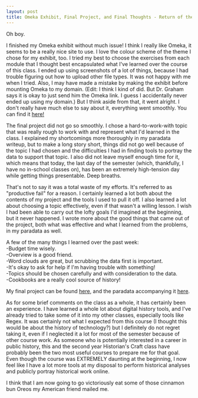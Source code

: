 ```yaml
---
layout: post
title: Omeka Exhibit, Final Project, and Final Thoughts - Return of the Exercises/The History Student Awakens early to finish her project
---
```


Oh boy.

I finished my Omeka exhibit without much issue! I think I really like Omeka, it seems to be a really nice site to use. I love the colour scheme of the theme I chose for my exhibit, too. I tried my best to choose the exercises from each module that I thought best encapsulated what I've learned over the course of this class. I ended up using screenshots of a lot of things, because I had trouble figuring out how to upload other file types. It was not happy with me when I tried. Also, I may have made a mistake by making the exhibit before mounting Omeka to my domain. (Edit: I think I kind of did. But Dr. Graham says it is okay to just send him the Omeka link. I guess I accidentally never ended up using my domain.) But I think aside from that, it went alright. I don't really have much else to say about it, everything went smoothly. You can find it [here!](http://theeleanor.omeka.net/)

The final project did not go so smoothly. I chose a hard-to-work-with topic that was really rough to work with and represent what I'd learned in the class. I explained my shortcomings more thoroughly in my paradata writeup, but to make a long story short, things did not go well because of the topic I had chosen and the difficulties I had in finding tools to portray the data to support that topic. I also did not leave myself enough time for it, which means that today, the last day of the semester (which, thankfully, I have no in-school classes on), has been an extremely high-tension day while getting things presentable. Deep breaths.

That's not to say it was a total waste of my efforts. It's referred to as "productive fail" for a reason. I certainly learned a lot both about the contents of my project and the tools I used to pull it off. I also learned a lot about choosing a topic effectively, even if that wasn't a willing lesson. I wish I had been able to carry out the lofty goals I'd imagined at the beginning, but it never happened. I wrote more about the good things that came out of the project, both what was effective and what I learned from the problems, in my paradata as well.

A few of the many things I learned over the past week:   
-Budget time wisely.   
-Overview is a good friend.   
-Word clouds are great, but scrubbing the data first is important.   
-It's okay to ask for help if I'm having trouble with something!   
-Topics should be chosen carefully and with consideration to the data.   
-Cookbooks are a really cool source of history!

My final project can be found [here](http://the-eleanor.github.io/Final-Project/index.html), and the paradata accompanying it [here](https://github.com/the-eleanor/Final-Project/blob/master/Paradata.md).

As for some brief comments on the class as a whole, it has certainly been an experience. I have learned a whole lot about digital history tools, and I've already tried to take some of it into my other classes, especially tools like Regex. It was certainly not what I expected from this course (I thought this would be about the history of technology?) but I definitely do not regret taking it, even if I neglected it a lot for most of the semester because of other course work. As someone who is potentially interested in a career in public history, this and the second year Historian's Craft class have probably been the two most useful courses to prepare me for that goal. Even though the course was EXTREMELY daunting at the beginning, I now feel like I have a lot more tools at my disposal to perform historical analyses and publicly portray historical work online.

I think that I am now going to go victoriously eat some of those cinnamon bun Oreos my American friend mailed me.

